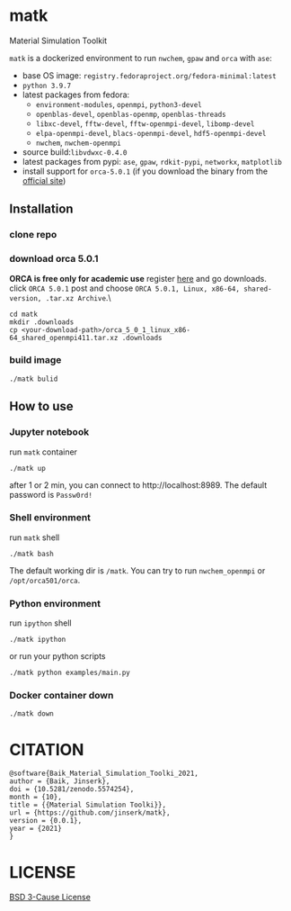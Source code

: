 # matk
Material Simulation Toolkit

`matk` is a dockerized environment to run `nwchem`, `gpaw` and `orca` with `ase`:
- base OS image: `registry.fedoraproject.org/fedora-minimal:latest`
- `python 3.9.7`
- latest packages from fedora:
  - `environment-modules`, `openmpi`, `python3-devel`
  - `openblas-devel`, `openblas-openmp`, `openblas-threads`
  - `libxc-devel`, `fftw-devel`, `fftw-openmpi-devel`, `libomp-devel`
  - `elpa-openmpi-devel`, `blacs-openmpi-devel`, `hdf5-openmpi-devel`
  - `nwchem`, `nwchem-openmpi`
- source build:`libvdwxc-0.4.0`
- latest packages from pypi: `ase`, `gpaw`, `rdkit-pypi`, `networkx`, `matplotlib`
- install support for `orca-5.0.1` (if you download the binary from the [official site](https://orcaforum.kofo.mpg.de/app.php/dlext/))

## Installation

### clone repo

### download orca 5.0.1
**ORCA is free only for academic use**
register [here](https://orcaforum.kofo.mpg.de/index.php) and go downloads.\
click `ORCA 5.0.1` post and choose `ORCA 5.0.1, Linux, x86-64, shared-version, .tar.xz Archive`.\
```
cd matk
mkdir .downloads
cp <your-download-path>/orca_5_0_1_linux_x86-64_shared_openmpi411.tar.xz .downloads
```

### build image
```
./matk bulid
```

## How to use

### Jupyter notebook
run `matk` container
```
./matk up
```

after 1 or 2 min, you can connect to http://localhost:8989. The default password is `Passw0rd!`

### Shell environment
run `matk` shell
```
./matk bash
```

The default working dir is `/matk`. You can try to run `nwchem_openmpi` or `/opt/orca501/orca`.

### Python environment
run `ipython` shell
```
./matk ipython
```

or run your python scripts
```
./matk python examples/main.py
```

### Docker container down
```
./matk down
```

# CITATION
```
@software{Baik_Material_Simulation_Toolki_2021,
author = {Baik, Jinserk},
doi = {10.5281/zenodo.5574254},
month = {10},
title = {{Material Simulation Toolki}},
url = {https://github.com/jinserk/matk},
version = {0.0.1},
year = {2021}
}
```

# LICENSE
[BSD 3-Cause License](https://github.com/jinserk/matk/blob/main/LICENSE)
